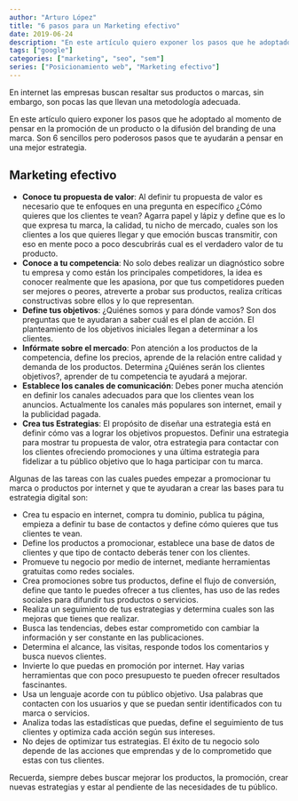 ```yaml
---
author: "Arturo López"
title: "6 pasos para un Marketing efectivo"
date: 2019-06-24
description: "En este artículo quiero exponer los pasos que he adoptado al momento de pensar en la promoción de un producto o la difusión del branding de una marca."
tags: ["google"]
categories: ["marketing", "seo", "sem"]
series: ["Posicionamiento web", "Marketing efectivo"]
---
```


En internet las empresas buscan resaltar sus productos o marcas, sin embargo, son pocas las que llevan una metodología adecuada.

En este artículo quiero exponer los pasos que he adoptado al momento de pensar en la promoción de un producto o la difusión del branding de una marca. Son 6 sencillos pero poderosos pasos que te ayudarán a pensar en una mejor estrategia.

## Marketing efectivo

- **Conoce tu propuesta de valor**: Al definir tu propuesta de valor es necesario que te enfoques en una pregunta en específico ¿Cómo quieres que los clientes te vean? Agarra papel y lápiz y define que es lo que expresa tu marca, la calidad, tu nicho de mercado, cuales son los clientes a los que quieres llegar y que emoción buscas transmitir, con eso en mente poco a poco descubrirás cual es el verdadero valor de tu producto.
- **Conoce a tu competencia**: No solo debes realizar un diagnóstico sobre tu empresa y como están los principales competidores, la idea es conocer realmente que les apasiona, por que tus competidores pueden ser mejores o peores, atreverte a probar sus productos, realiza críticas constructivas sobre ellos y lo que representan.
- **Define tus objetivos**: ¿Quiénes somos y para dónde vamos? Son dos preguntas que te ayudaran a saber cuál es el plan de acción. El planteamiento de los objetivos iniciales llegan a determinar a los clientes.
- **Infórmate sobre el mercado**: Pon atención a los productos de la competencia, define los precios, aprende de la relación entre calidad y demanda de los productos. Determina ¿Quiénes serán los clientes objetivos?, aprender de tu competencia te ayudará a mejorar.
- **Establece los canales de comunicación**: Debes poner mucha atención en definir los canales adecuados para que los clientes vean los anuncios. Actualmente los canales más populares son internet, email y la publicidad pagada.
- **Crea tus Estrategias**: El propósito de diseñar una estrategia está en definir cómo vas a lograr los objetivos propuestos. Definir una estrategia para mostrar tu propuesta de valor, otra estrategia para contactar con los clientes ofreciendo promociones y una última estrategia para fidelizar a tu público objetivo que lo haga participar con tu marca.

Algunas de las tareas con las cuales puedes empezar a promocionar tu marca o productos por internet y que te ayudaran a crear las bases para tu estrategia digital son:

- Crea tu espacio en internet, compra tu dominio, publica tu página, empieza a definir tu base de contactos y define cómo quieres que tus clientes te vean.
- Define los productos a promocionar, establece una base de datos de clientes y que tipo de contacto deberás tener con los clientes.
- Promueve tu negocio por medio de internet, mediante herramientas gratuitas como redes sociales.
- Crea promociones sobre tus productos, define el flujo de conversión, define que tanto le puedes ofrecer a tus clientes, has uso de las redes sociales para difundir tus productos o servicios.
- Realiza un seguimiento de tus estrategias y determina cuales son las mejoras que tienes que realizar.
- Busca las tendencias, debes estar comprometido con cambiar la información y ser constante en las publicaciones.
- Determina el alcance, las visitas, responde todos los comentarios y busca nuevos clientes.
- Invierte lo que puedas en promoción por internet. Hay varias herramientas que con poco presupuesto te pueden ofrecer resultados fascinantes.
- Usa un lenguaje acorde con tu público objetivo. Usa palabras que contacten con los usuarios y que se puedan sentir identificados con tu marca o servicios.
- Analiza todas las estadísticas que puedas, define el seguimiento de tus clientes y optimiza cada acción según sus intereses.
- No dejes de optimizar tus estrategias. El éxito de tu negocio solo depende de las acciones que emprendas y de lo comprometido que estas con tus clientes.

Recuerda, siempre debes buscar mejorar los productos, la promoción, crear nuevas estrategias y estar al pendiente de las necesidades de tu público.
